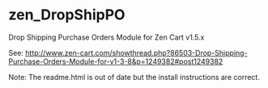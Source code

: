 zen_DropShipPO
==============

Drop Shipping Purchase Orders Module for Zen Cart v1.5.x

See: http://www.zen-cart.com/showthread.php?86503-Drop-Shipping-Purchase-Orders-Module-for-v1-3-8&p=1249382#post1249382

Note: The readme.html is out of date but the install instructions are correct. 


